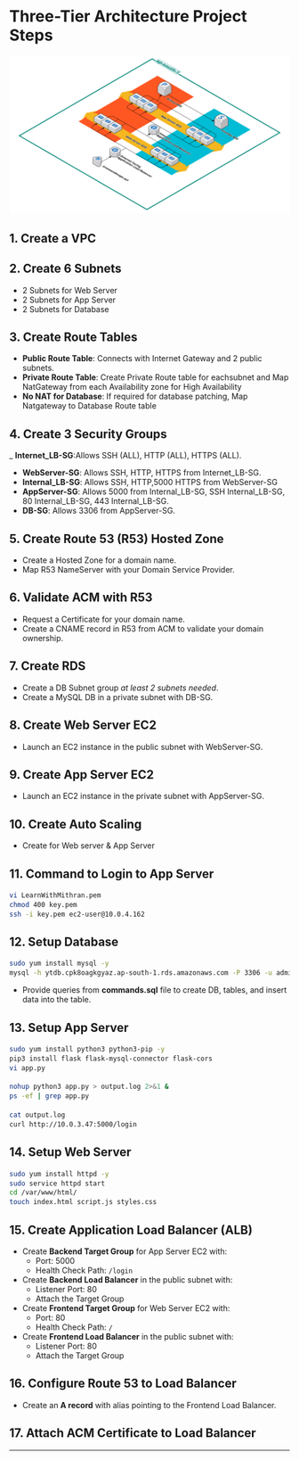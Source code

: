 # Three-Tier Architecture Project Steps

![Architecture Diagram](Architecture.png)

## 1. Create a VPC

## 2. Create 6 Subnets

- 2 Subnets for Web Server
- 2 Subnets for App Server
- 2 Subnets for Database

## 3. Create Route Tables

- **Public Route Table**: Connects with Internet Gateway and 2 public subnets.
- **Private Route Table**: Create Private Route table for eachsubnet and Map NatGateway from each Availability zone for High Availability
- **No NAT for Database**: If required for database patching, Map Natgateway to Database Route table

## 4. Create 3 Security Groups
_ **Internet_LB-SG**:Allows SSH (ALL), HTTP (ALL), HTTPS (ALL).
- **WebServer-SG**: Allows SSH, HTTP, HTTPS from Internet_LB-SG.
- **Internal_LB-SG**: Allows SSH, HTTP,5000 HTTPS from WebServer-SG
- **AppServer-SG**: Allows 5000 from Internal_LB-SG, SSH Internal_LB-SG, 80 Internal_LB-SG, 443 Internal_LB-SG.
- **DB-SG**: Allows 3306 from AppServer-SG.



## 5. Create Route 53 (R53) Hosted Zone

- Create a Hosted Zone for a domain name.
- Map R53 NameServer with your Domain Service Provider.

## 6. Validate ACM with R53

- Request a Certificate for your domain name.
- Create a CNAME record in R53 from ACM to validate your domain ownership.

## 7. Create RDS

- Create a DB Subnet group *at least 2 subnets needed*.
- Create a MySQL DB in a private subnet with DB-SG.

## 8. Create Web Server EC2

- Launch an EC2 instance in the public subnet with WebServer-SG.

## 9. Create App Server EC2

- Launch an EC2 instance in the private subnet with AppServer-SG.

## 10. Create Auto Scaling 

- Create for Web server & App Server

## 11. Command to Login to App Server

```bash
vi LearnWithMithran.pem
chmod 400 key.pem
ssh -i key.pem ec2-user@10.0.4.162
```

## 12. Setup Database

```bash
sudo yum install mysql -y
mysql -h ytdb.cpk8oagkgyaz.ap-south-1.rds.amazonaws.com -P 3306 -u admin -p
```

- Provide queries from **commands.sql** file to create DB, tables, and insert data into the table.

## 13. Setup App Server

```bash
sudo yum install python3 python3-pip -y
pip3 install flask flask-mysql-connector flask-cors
vi app.py

nohup python3 app.py > output.log 2>&1 &
ps -ef | grep app.py

cat output.log 
curl http://10.0.3.47:5000/login
```

## 14. Setup Web Server

```bash
sudo yum install httpd -y
sudo service httpd start
cd /var/www/html/
touch index.html script.js styles.css
```

## 15. Create Application Load Balancer (ALB)

- Create **Backend Target Group** for App Server EC2 with:
  - Port: 5000
  - Health Check Path: `/login`
- Create **Backend Load Balancer** in the public subnet with:
  - Listener Port: 80
  - Attach the Target Group
- Create **Frontend Target Group** for Web Server EC2 with:
  - Port: 80
  - Health Check Path: `/`
- Create **Frontend Load Balancer** in the public subnet with:
  - Listener Port: 80
  - Attach the Target Group

## 16. Configure Route 53 to Load Balancer

- Create an **A record** with alias pointing to the Frontend Load Balancer.

## 17. Attach ACM Certificate to Load Balancer

---

